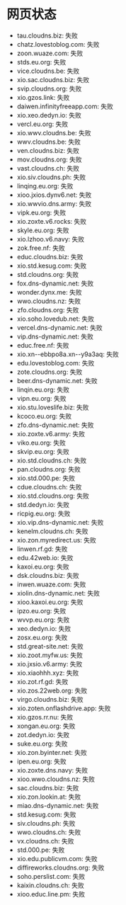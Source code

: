 # 网页状态
- tau.cloudns.biz: 失败
- chatz.lovestoblog.com: 失败
- zoon.wuaze.com: 失败
- stds.eu.org: 失败
- vice.cloudns.be: 失败
- xio.sac.cloudns.biz: 失败
- svip.cloudns.org: 失败
- xio.gzos.link: 失败
- daiwen.infinityfreeapp.com: 失败
- xio.xeo.dedyn.io: 失败
- vercl.eu.org: 失败
- xio.wwv.cloudns.be: 失败
- wwv.cloudns.be: 失败
- ven.cloudns.biz: 失败
- mov.cloudns.org: 失败
- vast.cloudns.ch: 失败
- xio.siv.cloudns.ph: 失败
- linqing.eu.org: 失败
- xioo.jxios.dynv6.net: 失败
- xio.wwvio.dns.army: 失败
- vipk.eu.org: 失败
- xio.zoxte.v6.rocks: 失败
- skyle.eu.org: 失败
- xio.lzhoo.v6.navy: 失败
- zok.free.nf: 失败
- educ.cloudns.biz: 失败
- xio.std.kesug.com: 失败
- std.cloudns.org: 失败
- fox.dns-dynamic.net: 失败
- wonder.dynx.me: 失败
- wwo.cloudns.nz: 失败
- zfo.cloudns.org: 失败
- xio.soho.lovedub.net: 失败
- vercel.dns-dynamic.net: 失败
- vip.dns-dynamic.net: 失败
- educ.free.nf: 失败
- xio.xn--ebbpo8a.xn--y9a3aq: 失败
- edu.lovestoblog.com: 失败
- zote.cloudns.org: 失败
- beer.dns-dynamic.net: 失败
- linqin.eu.org: 失败
- vipn.eu.org: 失败
- xio.stu.loveslife.biz: 失败
- kcoco.eu.org: 失败
- zfo.dns-dynamic.net: 失败
- xio.zoxte.v6.army: 失败
- viko.eu.org: 失败
- skvip.eu.org: 失败
- xio.std.cloudns.ch: 失败
- pan.cloudns.org: 失败
- xio.std.000.pe: 失败
- cdue.cloudns.ch: 失败
- xio.std.cloudns.org: 失败
- std.dedyn.io: 失败
- ricpig.eu.org: 失败
- xio.vip.dns-dynamic.net: 失败
- kenelm.cloudns.ch: 失败
- xio.zon.myredirect.us: 失败
- linwen.rf.gd: 失败
- edu.42web.io: 失败
- kaxoi.eu.org: 失败
- dsk.cloudns.biz: 失败
- inwen.wuaze.com: 失败
- xiolin.dns-dynamic.net: 失败
- xioo.kaxoi.eu.org: 失败
- ipzo.eu.org: 失败
- wvvp.eu.org: 失败
- xeo.dedyn.io: 失败
- zosx.eu.org: 失败
- std.great-site.net: 失败
- xio.zoot.myfw.us: 失败
- xio.jxsio.v6.army: 失败
- xio.xiaohhh.xyz: 失败
- xio.zot.rf.gd: 失败
- xio.zos.22web.org: 失败
- virgo.cloudns.biz: 失败
- xio.zoten.onflashdrive.app: 失败
- xio.gzos.rr.nu: 失败
- xongan.eu.org: 失败
- zot.dedyn.io: 失败
- suke.eu.org: 失败
- xio.zon.byinter.net: 失败
- ipen.eu.org: 失败
- xio.zoxte.dns.navy: 失败
- xioo.wwo.cloudns.nz: 失败
- sac.cloudns.biz: 失败
- xio.zon.lookin.at: 失败
- miao.dns-dynamic.net: 失败
- std.kesug.com: 失败
- siv.cloudns.ph: 失败
- wwo.cloudns.ch: 失败
- vx.cloudns.ch: 失败
- std.000.pe: 失败
- xio.edu.publicvm.com: 失败
- diffireworks.cloudns.org: 失败
- soho.perslist.com: 失败
- kaixin.cloudns.ch: 失败
- xioo.educ.line.pm: 失败
